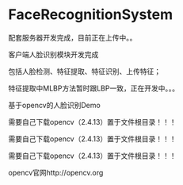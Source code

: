 # FaceRecognitionSystem

配套服务器开发完成，目前正在上传中。。

客户端人脸识别模块开发完成

包括人脸检测、特征提取、特征识别、上传特征；

特征提取中MLBP方法暂时跟LBP一致，正在开发中。。。

基于opencv的人脸识别Demo

需要自己下载opencv（2.4.13）置于文件根目录！！！

需要自己下载opencv（2.4.13）置于文件根目录！！！

需要自己下载opencv（2.4.13）置于文件根目录！！！

opencv官网http://opencv.org
